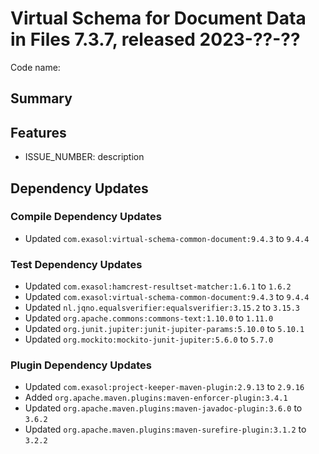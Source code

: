 # Virtual Schema for Document Data in Files 7.3.7, released 2023-??-??

Code name:

## Summary

## Features

* ISSUE_NUMBER: description

## Dependency Updates

### Compile Dependency Updates

* Updated `com.exasol:virtual-schema-common-document:9.4.3` to `9.4.4`

### Test Dependency Updates

* Updated `com.exasol:hamcrest-resultset-matcher:1.6.1` to `1.6.2`
* Updated `com.exasol:virtual-schema-common-document:9.4.3` to `9.4.4`
* Updated `nl.jqno.equalsverifier:equalsverifier:3.15.2` to `3.15.3`
* Updated `org.apache.commons:commons-text:1.10.0` to `1.11.0`
* Updated `org.junit.jupiter:junit-jupiter-params:5.10.0` to `5.10.1`
* Updated `org.mockito:mockito-junit-jupiter:5.6.0` to `5.7.0`

### Plugin Dependency Updates

* Updated `com.exasol:project-keeper-maven-plugin:2.9.13` to `2.9.16`
* Added `org.apache.maven.plugins:maven-enforcer-plugin:3.4.1`
* Updated `org.apache.maven.plugins:maven-javadoc-plugin:3.6.0` to `3.6.2`
* Updated `org.apache.maven.plugins:maven-surefire-plugin:3.1.2` to `3.2.2`
